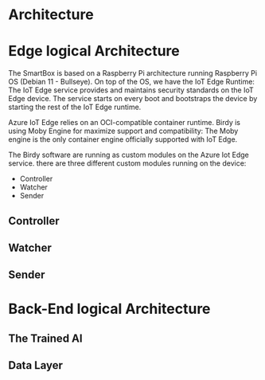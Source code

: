 # Architecture

# Edge logical Architecture

The SmartBox is based on a Raspberry Pi architecture running Raspberry Pi OS (Debian 11 - Bullseye).
On top of the OS, we have the IoT Edge Runtime: The IoT Edge service provides and maintains security standards on the IoT Edge device. The service starts on every boot and bootstraps the device by starting the rest of the IoT Edge runtime.

Azure IoT Edge relies on an OCI-compatible container runtime. Birdy is using Moby Engine for maximize support and compatibility: The Moby engine is the only container engine officially supported with IoT Edge.

The Birdy software are running as custom modules on the Azure Iot Edge service. there are three different custom modules running on the device:

- Controller
- Watcher
- Sender

## Controller

## Watcher

## Sender



# Back-End logical Architecture

## The Trained AI

## Data Layer
